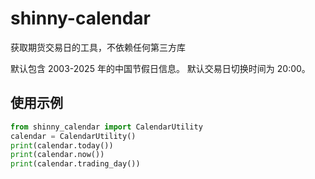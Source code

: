 # shinny-calendar

获取期货交易日的工具，不依赖任何第三方库

默认包含 2003-2025 年的中国节假日信息。
默认交易日切换时间为 20:00。

## 使用示例

```python
from shinny_calendar import CalendarUtility
calendar = CalendarUtility()
print(calendar.today())
print(calendar.now())
print(calendar.trading_day())
```
